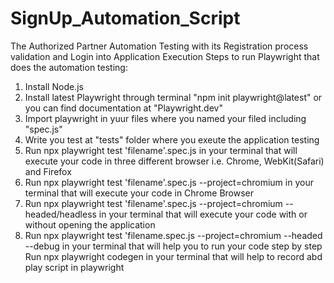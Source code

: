 # SignUp_Automation_Script
The Authorized Partner Automation Testing with its Registration process validation and Login into Application
Execution Steps to run Playwright that does the automation testing:
1. Install Node.js
2. Install latest Playwright through terminal "npm init playwright@latest" or you can find documentation at "Playwright.dev"
3. Import playwright in yuur files where you named your filed including "spec.js"
4. Write you test at "tests" folder where you exeute the application testing
5. Run npx playwright test 'filename'.spec.js in your terminal that will execute your code in three different browser i.e. Chrome, WebKit(Safari) and Firefox
6. Run npx playwright test 'filename'.spec.js --project=chromium in your terminal that will execute your code in Chrome Browser
7. Run npx playwright test 'filename'.spec.js --project=chromium --headed/headless in your terminal that will execute your code with or without opening the application
8. Run npx playwright test 'filename.spec.js --project=chromium --headed --debug in your terminal that will help you to run your code step by step
Run npx playwright codegen in your terminal that will help to record abd play script in playwright
